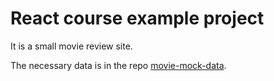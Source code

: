 # React course example project

It is a small movie review site.

The necessary data is in the repo
[movie-mock-data](https://github.com/sbaechler/movie-mock-data).

